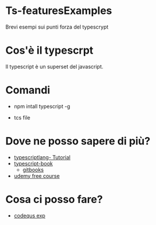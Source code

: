 # Ts-featuresExamples
Brevi esempi sui punti forza del typescrypt

# Cos'è il typescrpt
Il typescript è un superset del javascript.

# Comandi
- npm intall typescript -g

- tcs file


# Dove ne posso sapere di più?
* [typescriptlang- Tutorial](http://www.typescriptlang.org/docs/tutorial.html)
* [typescript-book](https://github.com/basarat/typescript-book)
  * [gitbooks](https://basarat.gitbooks.io/typescript/content/docs/getting-started.html)
* [udemy free course](https://www.udemy.com/typescript/)

# Cosa ci posso fare?
* [codequs exp](https://codequs.com/search/?kwd=typescript)

